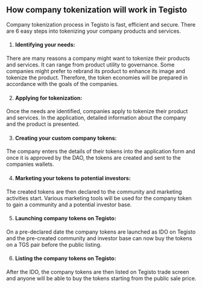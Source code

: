 ﻿## How company tokenization will work in Tegisto
Company tokenization process in Tegisto is fast, efficient and secure. There are 6 easy steps into tokenizing your company products and services.
1) #### Identifying your needs:
There are many reasons a company might want to tokenize their products and services. It can range from product utility to governance. Some companies might prefer to rebrand its product to enhance its image and tokenize the product. Therefore, the token economies will be prepared in accordance with the goals of the companies.

2) #### Applying for tokenization:
Once the needs are identified, companies apply to tokenize their product and services. In the application, detailed information about the company and the product is presented.

3) #### Creating your custom company tokens:
The company enters the details of their tokens into the application form and once it is approved by the DAO, the tokens are created and sent to the companies wallets.

4) #### Marketing your tokens to potential investors:
The created tokens are then declared to the community and marketing activities start. Various marketing tools will be used for the company token to gain a community and a potential investor base.

5) #### Launching company tokens on Tegisto:
On a pre-declared date the company tokens are launched as IDO on Tegisto and the pre-created community and investor base can now buy the tokens on a TGS pair before the public listing.

6) #### Listing the company tokens on Tegisto:
After the IDO, the company tokens are then listed on Tegisto trade screen and anyone will be able to buy the tokens starting from the public sale price.
